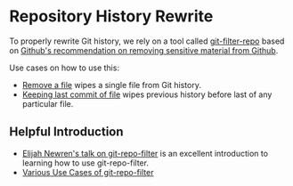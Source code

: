 # Repository History Rewrite

To properly rewrite Git history, we rely on a tool called [git-filter-repo](https://github.com/newren/git-filter-repo) based on [Github's recommendation on removing sensitive material from Github](https://docs.github.com/en/authentication/keeping-your-account-and-data-secure/removing-sensitive-data-from-a-repository#purging-a-file-from-your-local-repositorys-history-using-git-filter-repo).

Use cases on how to use this:

- [Remove a file](./docs/examples.md#removing-a-file) wipes a single file from Git history.
- [Keeping last commit of file](./docs/examples.md#keep-last-commit-of-file) wipes previous history before last of any particular file.

## Helpful Introduction

- [Elijah Newren's talk on git-repo-filter](https://www.youtube.com/watch?v=KXPmiKfNlZE) is an excellent introduction to learning how to use git-repo-filter.
- [Various Use Cases of git-repo-filter](https://github.com/newren/git-filter-repo/blob/main/README.md#how-do-i-use-it)
